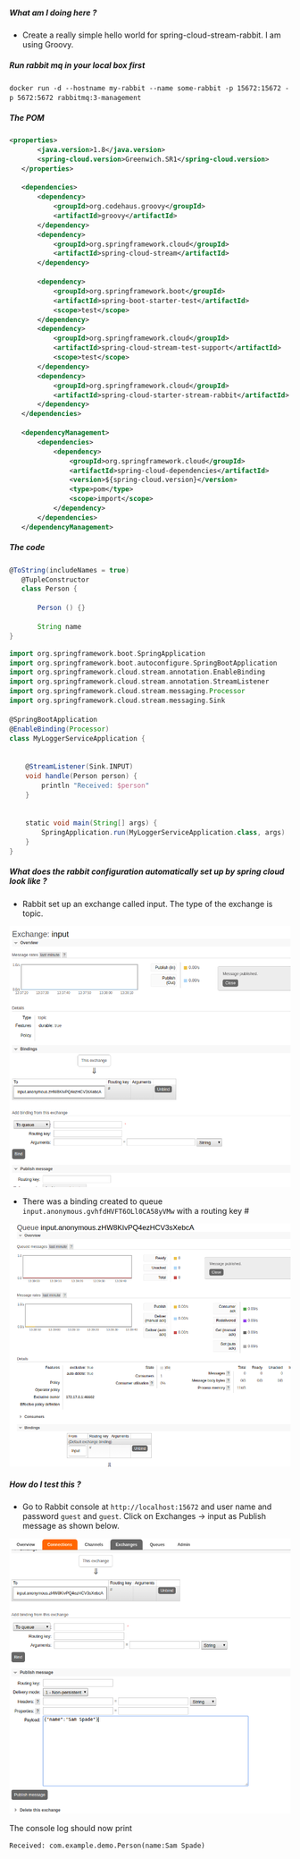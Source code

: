 ##### What am I doing here ? 

- Create a really simple hello world for spring-cloud-stream-rabbit. I am using Groovy.

##### Run rabbit mq in your local box first

`docker run -d --hostname my-rabbit --name some-rabbit -p 15672:15672 -p 5672:5672 rabbitmq:3-management`

##### The POM 

 ```xml
<properties>
		<java.version>1.8</java.version>
		<spring-cloud.version>Greenwich.SR1</spring-cloud.version>
	</properties>

	<dependencies>
		<dependency>
			<groupId>org.codehaus.groovy</groupId>
			<artifactId>groovy</artifactId>
		</dependency>
		<dependency>
			<groupId>org.springframework.cloud</groupId>
			<artifactId>spring-cloud-stream</artifactId>
		</dependency>

		<dependency>
			<groupId>org.springframework.boot</groupId>
			<artifactId>spring-boot-starter-test</artifactId>
			<scope>test</scope>
		</dependency>
		<dependency>
			<groupId>org.springframework.cloud</groupId>
			<artifactId>spring-cloud-stream-test-support</artifactId>
			<scope>test</scope>
		</dependency>
		<dependency>
			<groupId>org.springframework.cloud</groupId>
			<artifactId>spring-cloud-starter-stream-rabbit</artifactId>
		</dependency>
	</dependencies>

	<dependencyManagement>
		<dependencies>
			<dependency>
				<groupId>org.springframework.cloud</groupId>
				<artifactId>spring-cloud-dependencies</artifactId>
				<version>${spring-cloud.version}</version>
				<type>pom</type>
				<scope>import</scope>
			</dependency>
		</dependencies>
	</dependencyManagement>
```

##### The code

```groovy
@ToString(includeNames = true)
   @TupleConstructor
   class Person {
   
       Person () {}
   
       String name
}
```

```groovy
import org.springframework.boot.SpringApplication
import org.springframework.boot.autoconfigure.SpringBootApplication
import org.springframework.cloud.stream.annotation.EnableBinding
import org.springframework.cloud.stream.annotation.StreamListener
import org.springframework.cloud.stream.messaging.Processor
import org.springframework.cloud.stream.messaging.Sink

@SpringBootApplication
@EnableBinding(Processor)
class MyLoggerServiceApplication {


    @StreamListener(Sink.INPUT)
    void handle(Person person) {
        println "Received: $person"
    }


    static void main(String[] args) {
        SpringApplication.run(MyLoggerServiceApplication.class, args)
    }
}
```
##### What does the rabbit configuration automatically set up by spring cloud look like ?

- Rabbit set up an exchange called input. The type of the exchange is topic.

![Alt text](exchange.png?raw=true)
 
- There was a binding created to queue  `input.anonymous.gvhfdHVFT6OLl0CA58yVMw` with a routing key #

![Alt text](queue.png?raw=true)


##### How do I test this ?

- Go to Rabbit console at `http://localhost:15672` and user name and password `guest` and `guest`. Click on
Exchanges -> input as Publish message as shown below.

![Alt text](test.png?raw=true)
   
The console log should now print 

```
Received: com.example.demo.Person(name:Sam Spade)
```

